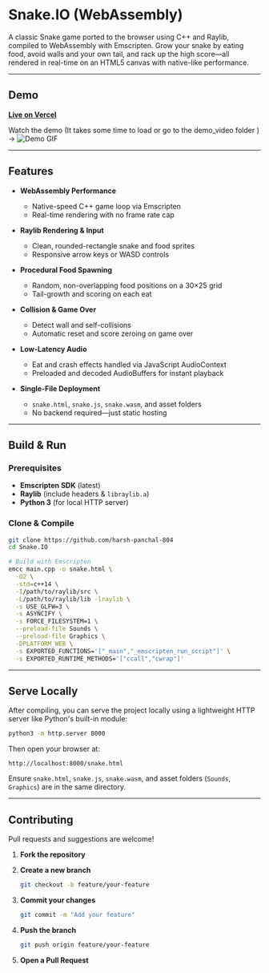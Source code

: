 # Snake.IO (WebAssembly)

A classic Snake game ported to the browser using C++ and Raylib, compiled to WebAssembly with Emscripten. Grow your snake by eating food, avoid walls and your own tail, and rack up the high score—all rendered in real-time on an HTML5 canvas with native-like performance.

---

## Demo

**[Live on Vercel](https://snake-io-in-wasm.vercel.app/)**  

Watch the demo (It takes some time to load or go to the demo_video folder ) ->
![Demo GIF](./demo_video/snake.gif)

---

## Features

- **WebAssembly Performance**  
  - Native-speed C++ game loop via Emscripten  
  - Real-time rendering with no frame rate cap

- **Raylib Rendering & Input**  
  - Clean, rounded-rectangle snake and food sprites  
  - Responsive arrow keys or WASD controls  

- **Procedural Food Spawning**  
  - Random, non-overlapping food positions on a 30×25 grid  
  - Tail-growth and scoring on each eat  

- **Collision & Game Over**  
  - Detect wall and self-collisions  
  - Automatic reset and score zeroing on game over  

- **Low-Latency Audio**  
  - Eat and crash effects handled via JavaScript AudioContext  
  - Preloaded and decoded AudioBuffers for instant playback  

- **Single-File Deployment**  
  - `snake.html`, `snake.js`, `snake.wasm`, and asset folders  
  - No backend required—just static hosting  

---

## Build & Run

### Prerequisites

- **Emscripten SDK** (latest)  
- **Raylib** (include headers & `libraylib.a`)  
- **Python 3** (for local HTTP server)

### Clone & Compile

```bash
git clone https://github.com/harsh-panchal-804
cd Snake.IO

# Build with Emscripten
emcc main.cpp -o snake.html \
  -O2 \
  -std=c++14 \
  -I/path/to/raylib/src \
  -L/path/to/raylib/lib -lraylib \
  -s USE_GLFW=3 \
  -s ASYNCIFY \
  -s FORCE_FILESYSTEM=1 \
  --preload-file Sounds \
  --preload-file Graphics \
  -DPLATFORM_WEB \
  -s EXPORTED_FUNCTIONS='["_main","_emscripten_run_script"]' \
  -s EXPORTED_RUNTIME_METHODS='["ccall","cwrap"]'
```

---

## Serve Locally

After compiling, you can serve the project locally using a lightweight HTTP server like Python's built-in module:

```bash
python3 -m http.server 8000
```

Then open your browser at:

```
http://localhost:8000/snake.html
```

Ensure `snake.html`, `snake.js`, `snake.wasm`, and asset folders (`Sounds`, `Graphics`) are in the same directory.

---

## Contributing

Pull requests and suggestions are welcome!

1. **Fork the repository**

2. **Create a new branch**  
   ```bash
   git checkout -b feature/your-feature
   ```
3. **Commit your changes**  
   ```bash
   git commit -m "Add your feature"
   ```
4. **Push the branch**  
   ```bash
   git push origin feature/your-feature
   ```
5. **Open a Pull Request**
